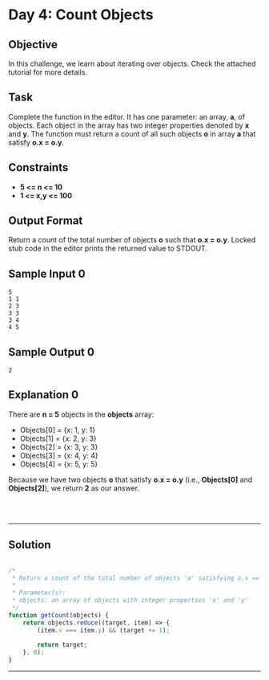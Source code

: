# Day 4: Count Objects
## Objective

In this challenge, we learn about iterating over objects. Check the attached tutorial for more details.


## Task

Complete the function in the editor. It has one parameter: an array, **a**, of objects. Each object in the array has two integer properties denoted by **x** and **y**. The function must return a count of all such objects **o** in array **a** that satisfy **o.x = o.y**.


## Constraints
- **5 <= n <= 10**
- **1 <= x,y <= 100**


## Output Format

Return a count of the total number of objects **o** such that **o.x = o.y**. Locked stub code in the editor prints the returned value to STDOUT.


## Sample Input 0
```
5
1 1
2 3
3 3
3 4
4 5
```

## Sample Output 0
```
2
```


## Explanation 0

There are **n = 5** objects in the **objects** array:

- Objects[0] = {x: 1, y: 1}
- Objects[1] = {x: 2, y: 3}
- Objects[2] = {x: 3, y: 3}
- Objects[3] = {x: 4, y: 4}
- Objects[4] = {x: 5, y: 5}

Because we have two objects **o** that satisfy **o.x = o.y** (i.e., **Objects[0]** and **Objects[2]**), we return **2** as our answer.


<br/>
<br/>

---

## Solution

```javascript

/*
 * Return a count of the total number of objects 'o' satisfying o.x == o.y.
 * 
 * Parameter(s):
 * objects: an array of objects with integer properties 'x' and 'y'
 */
function getCount(objects) {
    return objects.reduce((target, item) => {
        (item.x === item.y) && (target += 1);
        
        return target;
    }, 0);
}


```

---
  